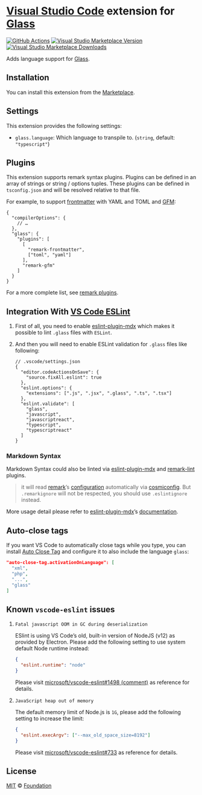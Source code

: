 # [Visual Studio Code](https://code.visualstudio.com) extension for [Glass][]

[![GitHub Actions](https://github.com/foundation-ui/vscode-glass/workflows/main/badge.svg)](https://github.com/foundation-ui/vscode-glass/actions/workflows/main.yml)
[![Visual Studio Marketplace Version](https://img.shields.io/visual-studio-marketplace/v/foundation.vscode-glass)](https://marketplace.visualstudio.com/items?itemName=foundation.vscode-glass)
[![Visual Studio Marketplace Downloads](https://img.shields.io/visual-studio-marketplace/d/foundation.vscode-glass)](https://marketplace.visualstudio.com/items?itemName=foundation.vscode-glass)

Adds language support for [Glass][].

## Installation

You can install this extension from the [Marketplace](https://marketplace.visualstudio.com/items?itemName=foundation.vscode-glass).

## Settings

This extension provides the following settings:

*   `glass.language`: Which language to transpile to.
    (`string`, default: `"typescript"`)

## Plugins

This extension supports remark syntax plugins.
Plugins can be defined in an array of strings or string / options tuples.
These plugins can be defined in `tsconfig.json` and will be resolved relative to
that file.

For example, to support [frontmatter][] with YAML and TOML and [GFM][]:

```jsonc
{
  "compilerOptions": {
    // …
  },
  "glass": {
    "plugins": [
      [
        "remark-frontmatter",
        ["toml", "yaml"]
      ],
      "remark-gfm"
    ]
  }
}
```

For a more complete list, see [remark plugins][].

## Integration With [VS Code ESLint](https://github.com/microsoft/vscode-eslint)

1.  First of all, you need to enable [eslint-plugin-mdx][] which makes it
    possible to lint `.glass` files with `ESLint`.

2.  And then you will need to enable ESLint validation for `.glass`
    files like following:

    ```jsonc
    // .vscode/settings.json
    {
      "editor.codeActionsOnSave": {
        "source.fixAll.eslint": true
      },
      "eslint.options": {
        "extensions": [".js", ".jsx", ".glass", ".ts", ".tsx"]
      },
      "eslint.validate": [
        "glass",
        "javascript",
        "javascriptreact",
        "typescript",
        "typescriptreact"
      ]
    }
    ```

### Markdown Syntax

Markdown Syntax could also be linted via [eslint-plugin-mdx][] and
[remark-lint][] plugins.

> it will read [remark][]’s
> [configuration](https://github.com/remarkjs/remark/tree/main/packages/remark-cli#remark-cli)
> automatically via [cosmiconfig](https://github.com/davidtheclark/cosmiconfig).
> But `.remarkignore` will not be respected, you should use `.eslintignore`
> instead.

More usage detail please refer to [eslint-plugin-mdx][]’s [documentation](https://github.com/mdx-js/eslint-mdx#toc-).

## Auto-close tags

If you want VS Code to automatically close tags while you type, you can install
[Auto Close Tag](https://marketplace.visualstudio.com/items?itemName=formulahendry.auto-close-tag)
and configure it to also include the language `glass`:

```json
"auto-close-tag.activationOnLanguage": [
  "xml",
  "php",
  "...",
  "glass"
]
```

## Known `vscode-eslint` issues

1.  `Fatal javascript OOM in GC during deserialization`

    ESlint is using VS Code’s old, built-in version of NodeJS (v12) as provided
    by Electron.
    Please add the following setting to use system default Node runtime instead:

    ```json
    {
      "eslint.runtime": "node"
    }
    ```

    Please visit
    [microsoft/vscode-eslint#1498 (comment)](https://github.com/microsoft/vscode-eslint/issues/1498#issuecomment-1175813839)
    as reference for details.

2.  `JavaScript heap out of memory`

    The default memory limit of Node.js is `1G`, please add the following
    setting to increase the limit:

    ```json
    {
      "eslint.execArgv": ["--max_old_space_size=8192"]
    }
    ```

    Please visit
    [microsoft/vscode-eslint#733](https://github.com/microsoft/vscode-eslint/issues/733)
    as reference for details.

## License

[MIT][] © [Foundation][glass]

[glass]: https://foundation-ui.com

[eslint-plugin-mdx]: https://github.com/mdx-js/eslint-mdx

[frontmatter]: https://github.com/remarkjs/remark-frontmatter

[gfm]: https://github.com/remarkjs/remark-gfm

[mit]: http://opensource.org/licenses/MIT

[remark]: https://github.com/remarkjs/remark

[remark-lint]: https://github.com/remarkjs/remark-lint

[remark plugins]: https://github.com/remarkjs/remark/blob/main/doc/plugins.md
